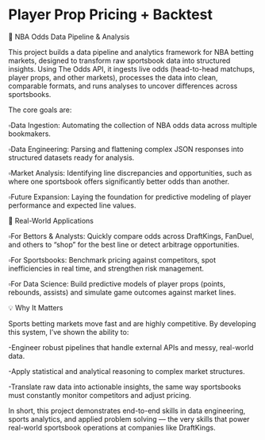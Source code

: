 # Player Prop Pricing + Backtest

🏀 NBA Odds Data Pipeline & Analysis

This project builds a data pipeline and analytics framework for NBA betting markets, designed to transform raw sportsbook data into structured insights. Using The Odds API, it ingests live odds (head-to-head matchups, player props, and other markets), processes the data into clean, comparable formats, and runs analyses to uncover differences across sportsbooks.

The core goals are:

▫️Data Ingestion: Automating the collection of NBA odds data across multiple bookmakers.

▫️Data Engineering: Parsing and flattening complex JSON responses into structured datasets ready for analysis.

▫️Market Analysis: Identifying line discrepancies and opportunities, such as where one sportsbook offers significantly better odds than another.

▫️Future Expansion: Laying the foundation for predictive modeling of player performance and expected line values.

🎯 Real-World Applications

▫️For Bettors & Analysts: Quickly compare odds across DraftKings, FanDuel, and others to “shop” for the best line or detect arbitrage opportunities.

▫️For Sportsbooks: Benchmark pricing against competitors, spot inefficiencies in real time, and strengthen risk management.

▫️For Data Science: Build predictive models of player props (points, rebounds, assists) and simulate game outcomes against market lines.

💡 Why It Matters

Sports betting markets move fast and are highly competitive. By developing this system, I’ve shown the ability to:

-Engineer robust pipelines that handle external APIs and messy, real-world data.

-Apply statistical and analytical reasoning to complex market structures.

-Translate raw data into actionable insights, the same way sportsbooks must constantly monitor competitors and adjust pricing.

In short, this project demonstrates end-to-end skills in data engineering, sports analytics, and applied problem solving — the very skills that power real-world sportsbook operations at companies like DraftKings.
